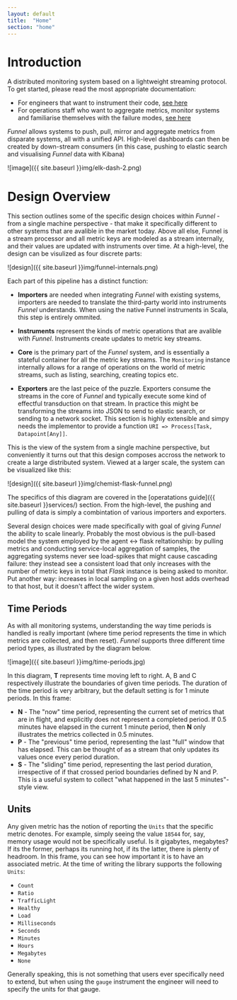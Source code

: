 ```yaml
---
layout: default
title:  "Home"
section: "home"
---
```


# Introduction

A distributed monitoring system based on a lightweight streaming protocol. To get started, please read the most appropriate documentation:

* For engineers that want to instrument their code, [see here](getting-started/developers.html)
* For operations staff who want to aggregate metrics, monitor systems and familiarise themselves with the failure modes, [see here](getting-started/operations.html)

*Funnel* allows systems to push, pull, mirror and aggregate metrics from disparate systems, all with a unified API. High-level dashboards can then be created by down-stream consumers (in this case, pushing to elastic search and visualising *Funnel* data with Kibana)

![image]({{ site.baseurl }}img/elk-dash-2.png)

<a name="overview"></a>

# Design Overview

This section outlines some of the specific design choices within *Funnel* - from a single machine perspective - that make it specifically different to other systems that are avalible in the market today. Above all else, Funnel is a stream processor and all metric keys are modeled as a stream internally, and their values are updated with instruments over time. At a high-level, the design can be visulized as four discrete parts:

![design]({{ site.baseurl }}img/funnel-internals.png)

Each part of this pipeline has a distinct function:

* **Importers** are needed when integrating *Funnel* with existing systems, importers are needed to translate the third-party world into instruments *Funnel* understands. When using the native Funnel instruments in Scala, this step is entirely ommited. 

* **Instruments** represent the kinds of metric operations that are avalible with *Funnel*. Instruments create updates to metric key streams. 

* **Core** is the primary part of the *Funnel* system, and is essentially a stateful container for all the metric key streams. The `Monitoring` instance internally allows for a range of operations on the world of metric streams, such as listing, searching, creating topics etc.

* **Exporters** are the last peice of the puzzle. Exporters consume the streams in the core of *Funnel* and typically execute some kind of effectful transduction on that stream. In practice this might be transforming the streams into JSON to send to elastic search, or sending to a network socket. This section is highly extensible and simpy needs the implementor to provide a function `URI => Process[Task, Datapoint[Any]]`.

This is the view of the system from a single machine perspective, but conveniently it turns out that this design composes accross the network to create a large distributed system. Viewed at a larger scale, the system can be visualized like this:

![design]({{ site.baseurl }}img/chemist-flask-funnel.png)

The specifics of this diagram are covered in the [operatations guide]({{ site.baseurl }}services/) section. From the high-level, the pushing and pulling of data is simply a combintation of various importers and exporters.

Several design choices were made specifically with goal of giving *Funnel* the ability to scale linearly. Probably the most obvious is the pull-based model the system employed by the agent <-> flask reltationship: by pulling metrics and conducting service-local aggregation of samples, the aggregating systems never see load-spikes that might cause cascading failure: they instead see a consistent load that only increases with the number of metric keys in total that *Flask* instance is being asked to monitor. Put another way: increases in local sampling on a given host adds overhead to that host, but it doesn't affect the wider system.

<a name="time-periods"></a>

## Time Periods

As with all monitoring systems, understanding the way time periods is handled is really important (where time period represents the time in which metrics are collected, and then reset). *Funnel* supports three different time period types, as illustrated by the diagram below.

![image]({{ site.baseurl }}img/time-periods.jpg)

In this diagram, **T** represents time moving left to right. A, B and C respectively illustrate the boundaries of given time periods. The duration of the time period is very arbitrary, but the default setting is for 1 minute periods. In this frame:

* **N** - The "now" time period, representing the current set of metrics that are in flight, and explicitly does not represent a completed period. If 0.5 minutes have elapsed in the current 1 minute period, then **N** only illustrates the metrics collected in 0.5 minutes.
* **P** - The "previous" time period, representing the last "full" window that has elapsed. This can be thought of as a stream that only updates its values once every period duration.
* **S** - The "sliding" time period, representing the last period duration, irrespective of if that crossed period boundaries defined by N and P. This is a useful system to collect "what happened in the last 5 minutes"-style view.

<a name="units"></a>

## Units

Any given metric has the notion of reporting the `Units` that the specific metric denotes. For example, simply seeing the value `18544` for, say, memory usage would not be specifically useful. Is it gigabytes, megabytes? If its the former, perhaps its running hot, if its the latter, there is plenty of headroom. In this frame, you can see how important it is to have an associated metric. At the time of writing the library supports the following `Units`:

* `Count`
* `Ratio`
* `TrafficLight`
* `Healthy`
* `Load`
* `Milliseconds`
* `Seconds`
* `Minutes`
* `Hours`
* `Megabytes`
* `None`

Generally speaking, this is not something that users ever specifically need to extend, but when using the `gauge` instrument the engineer will need to specify the units for that gauge.




